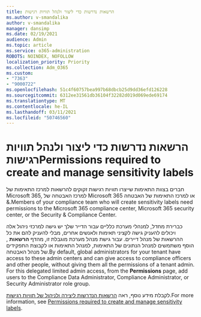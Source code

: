 ```yaml
---
title: הרשאות נדרשות כדי ליצור ולנהל תוויות רגישות
ms.author: v-smandalika
author: v-smandalika
manager: dansimp
ms.date: 02/19/2021
audience: Admin
ms.topic: article
ms.service: o365-administration
ROBOTS: NOINDEX, NOFOLLOW
localization_priority: Priority
ms.collection: Adm_O365
ms.custom:
- "7363"
- "9000722"
ms.openlocfilehash: 51c4f60757bea997b68dbcb25d9dd36efd126228
ms.sourcegitcommit: 6312ee31561db36104f32282d019d069ede69174
ms.translationtype: MT
ms.contentlocale: he-IL
ms.lasthandoff: 03/11/2021
ms.locfileid: "50746560"
---
```

# <a name="permissions-required-to-create-and-manage-sensitivity-labels"></a><span data-ttu-id="e82a4-102">הרשאות נדרשות כדי ליצור ולנהל תוויות רגישות</span><span class="sxs-lookup"><span data-stu-id="e82a4-102">Permissions required to create and manage sensitivity labels</span></span>

<span data-ttu-id="e82a4-103">חברים בצוות התאימות שייצרו תוויות רגישות זקוקים להרשאות למרכז התאימות של Microsoft 365, למרכז האבטחה של Microsoft 365 או למרכז התאימות של האבטחה &.</span><span class="sxs-lookup"><span data-stu-id="e82a4-103">Members of your compliance team who will create sensitivity labels need permissions to the Microsoft 365 compliance center, Microsoft 365 security center, or the Security & Compliance Center.</span></span>

<span data-ttu-id="e82a4-104">כברירת מחדל, למנהלי מערכת כלליים עבור הדייר שלך יש גישה למרכזי ניהול אלה ויכולים להעניק גישה לקציני תאימות ולאנשים אחרים, מבלי להעניק להם את כל ההרשאות של מנהל דיירים. עבור גישת מנהל מערכת מוגבלת זו, מהדף **הרשאות** , הוסף משתמשים למנהל הנתונים של התאימות, למנהל התאימות או לקבוצת התפקידים של מנהל האבטחה.</span><span class="sxs-lookup"><span data-stu-id="e82a4-104">By default, global administrators for your tenant have access to these admin centers and can give access to compliance officers and other people, without giving them all the permissions of a tenant admin. For this delegated limited admin access, from the **Permissions** page, add users to the Compliance Data Administrator, Compliance Administrator, or Security Administrator role group.</span></span>

<span data-ttu-id="e82a4-105">לקבלת מידע נוסף, ראה [הרשאות הנדרשות ליצירה ולניהול של תוויות רגישות](https://docs.microsoft.com/microsoft-365/compliance/get-started-with-sensitivity-labels).</span><span class="sxs-lookup"><span data-stu-id="e82a4-105">For more information, see [Permissions required to create and manage sensitivity labels](https://docs.microsoft.com/microsoft-365/compliance/get-started-with-sensitivity-labels).</span></span>